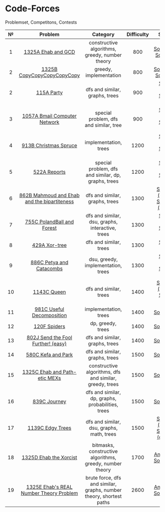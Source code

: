 # Code-Forces
Problemset, Competitons, Contests

№|Problem|Category|Difficulty|Solution
:-:|:-:|:-:|:-:|:-:
1|[1325A Ehab and GCD](https://github.com/andy489/Data_Structures_and_Algorithms_CPP/blob/master/_Practice/CodeForces/PROBLEMSET/1325A%20Ehab%20and%20GCD.pdf)|constructive algorithms, greedy, number theory|800|[Solution.cpp](https://github.com/andy489/Data_Structures_and_Algorithms_CPP/blob/master/_Practice/CodeForces/PROBLEMSET/1325A%20Ehab%20and%20GCD.cpp)<br>[Solution.py](https://github.com/andy489/Data_Structures_and_Algorithms_CPP/blob/master/_Practice/CodeForces/PROBLEMSET/1325A%20Ehab%20and%20GCD.py)
2|[1325B CopyCopyCopyCopyCopy](https://github.com/andy489/Data_Structures_and_Algorithms_CPP/blob/master/_Practice/CodeForces/PROBLEMSET/1325B%20CopyCopyCopyCopyCopy.pdf)|greedy, implementation|800|[Solution.cpp](https://github.com/andy489/Data_Structures_and_Algorithms_CPP/blob/master/_Practice/CodeForces/PROBLEMSET/1325B%20CopyCopyCopyCopyCopy.cpp)<br>[Solution.py](https://github.com/andy489/Data_Structures_and_Algorithms_CPP/blob/master/_Practice/CodeForces/PROBLEMSET/1325B%20CopyCopyCopyCopyCopy.py)
2|[115A Party](https://github.com/andy489/Data_Structures_and_Algorithms_CPP/blob/master/_Practice/CodeForces/PROBLEMSET/115A%20Party.pdf)|dfs and similar, graphs, trees|900|[Solution 1.cpp](https://github.com/andy489/Data_Structures_and_Algorithms_CPP/blob/master/_Practice/CodeForces/PROBLEMSET/115A%20Party%20S1.cpp)<br>[Solution 2.cpp](https://github.com/andy489/Data_Structures_and_Algorithms_CPP/blob/master/_Practice/CodeForces/PROBLEMSET/115A%20Party%20S2.cpp)
3|[1057A Bmail Computer Network](https://github.com/andy489/Data_Structures_and_Algorithms_CPP/blob/master/_Practice/CodeForces/PROBLEMSET/1057A%20Bmail%20Computer%20Network.pdf)|special problem, dfs and similar, tree|900|[Solution 1.cpp](https://github.com/andy489/Data_Structures_and_Algorithms_CPP/blob/master/_Practice/CodeForces/PROBLEMSET/1057A%20Bmail%20Computer%20Network%20S1.cpp)<br>[Solution 2.cpp](https://github.com/andy489/Data_Structures_and_Algorithms_CPP/blob/master/_Practice/CodeForces/PROBLEMSET/1057A%20Bmail%20Computer%20Network%20S2.cpp)
4|[913B Christmas Spruce](https://github.com/andy489/Data_Structures_and_Algorithms_CPP/blob/master/_Practice/CodeForces/PROBLEMSET/913B%20Christmas%20Spruce.pdf)|implementation, trees|1200|[Solution 1.cpp](https://github.com/andy489/Data_Structures_and_Algorithms_CPP/blob/master/_Practice/CodeForces/PROBLEMSET/913B%20Christmas%20Spruce%20S1.cpp)<br>[Solution 2.cpp](https://github.com/andy489/Data_Structures_and_Algorithms_CPP/blob/master/_Practice/CodeForces/PROBLEMSET/913B%20Christmas%20Spruce%20S2.cpp)
5|[522A Reports](https://github.com/andy489/Data_Structures_and_Algorithms_CPP/blob/master/_Practice/CodeForces/PROBLEMSET/522A%20Reports.pdf)|special problem, dfs and similar, dp, graphs, trees|1200|[Solution 1.cpp](https://github.com/andy489/Data_Structures_and_Algorithms_CPP/blob/master/_Practice/CodeForces/PROBLEMSET/522A%20Reports%20S1.cpp)<br>[Solution 2.cpp](https://github.com/andy489/Data_Structures_and_Algorithms_CPP/blob/master/_Practice/CodeForces/PROBLEMSET/522A%20Reports%20S2.cpp)
6|[862B Mahmoud and Ehab and the bipartiteness](https://github.com/andy489/Data_Structures_and_Algorithms_CPP/blob/master/_Practice/CodeForces/PROBLEMSET/862B%20Mahmoud%20and%20Ehab%20and%20the%20bipartiteness.pdf)|dfs and similar, graphs, trees|1300|[Solution 1 (dfs).cpp](https://github.com/andy489/Data_Structures_and_Algorithms_CPP/blob/master/_Practice/CodeForces/PROBLEMSET/862B%20Mahmoud%20and%20Ehab%20and%20the%20bipartiteness%20S1.cpp)<br>[Solution 2 (bfs).cpp](https://github.com/andy489/Data_Structures_and_Algorithms_CPP/blob/master/_Practice/CodeForces/PROBLEMSET/862B%20Mahmoud%20and%20Ehab%20and%20the%20bipartiteness%20S2.cpp)
7|[755C PolandBall and Forest](https://github.com/andy489/Data_Structures_and_Algorithms_CPP/blob/master/_Practice/CodeForces/PROBLEMSET/755C%20PolandBall%20and%20Forest.pdf)|dfs and similar, dsu, graphs, interactive, trees|1300|[Solution 1.cpp](https://github.com/andy489/Data_Structures_and_Algorithms_CPP/blob/master/_Practice/CodeForces/PROBLEMSET/755C%20PolandBall%20and%20Forest%20S1.cpp)<br>[Solution 2.cpp](https://github.com/andy489/Data_Structures_and_Algorithms_CPP/blob/master/_Practice/CodeForces/PROBLEMSET/755C%20PolandBall%20and%20Forest%20S2.cpp)
8|[429A Xor-tree](https://github.com/andy489/Data_Structures_and_Algorithms_CPP/blob/master/_Practice/CodeForces/PROBLEMSET/429A%20Xor-tree.pdf)|dfs and similar, trees|1300|[Solution 1.cpp](https://github.com/andy489/Data_Structures_and_Algorithms_CPP/blob/master/_Practice/CodeForces/PROBLEMSET/429A%20Xor-tree%20S1.cpp)
9|[886C Petya and Catacombs](https://github.com/andy489/Data_Structures_and_Algorithms_CPP/blob/master/_Practice/CodeForces/PROBLEMSET/886C%20Petya%20and%20Catacombs.pdf)|dsu, greedy, implementation, trees|1300|[Solution 1.cpp](https://github.com/andy489/Data_Structures_and_Algorithms_CPP/blob/master/_Practice/CodeForces/PROBLEMSET/886C%20Petya%20and%20Catacombs%20S1.cpp)<br>[Solution 2.cpp](https://github.com/andy489/Data_Structures_and_Algorithms_CPP/blob/master/_Practice/CodeForces/PROBLEMSET/886C%20Petya%20and%20Catacombs%20S2.cpp)
10|[1143C Queen](https://github.com/andy489/Data_Structures_and_Algorithms_CPP/blob/master/_Practice/CodeForces/PROBLEMSET/1143C%20Queen.pdf)|dfs and similar, trees|1400|[Solution 1 (bfs).cpp](https://github.com/andy489/Data_Structures_and_Algorithms_CPP/blob/master/_Practice/CodeForces/PROBLEMSET/1143C%20Queen%20S1.cpp)<br>[Solution 2.cpp](https://github.com/andy489/Data_Structures_and_Algorithms_CPP/blob/master/_Practice/CodeForces/PROBLEMSET/1143C%20Queen%20S2.cpp)
11|[981C Useful Decomposition](https://github.com/andy489/Data_Structures_and_Algorithms_CPP/blob/master/_Practice/CodeForces/PROBLEMSET/981C%20Useful%20Decomposition.pdf)|implementation, trees|1400|[Solution.cpp](https://github.com/andy489/Data_Structures_and_Algorithms_CPP/blob/master/_Practice/CodeForces/PROBLEMSET/981C%20Useful%20Decomposition.cpp)
12|[120F Spiders](https://github.com/andy489/Data_Structures_and_Algorithms_CPP/blob/master/_Practice/CodeForces/PROBLEMSET/120F%20Spiders.pdf)|dp, greedy, trees|1400|[Solution.cpp](https://github.com/andy489/Data_Structures_and_Algorithms_CPP/blob/master/_Practice/CodeForces/PROBLEMSET/120F%20Spiders.cpp)
13|[802J Send the Fool Further! (easy)](https://github.com/andy489/Data_Structures_and_Algorithms_CPP/blob/master/_Practice/CodeForces/PROBLEMSET/802J%20Send%20the%20Fool%20Further!%20(easy).pdf)|dfs and similar, graphs, trees|1400|[Solution.cpp](https://github.com/andy489/Data_Structures_and_Algorithms_CPP/blob/master/_Practice/CodeForces/PROBLEMSET/802J%20Send%20the%20Fool%20Further!%20(easy).cpp)
14|[580C Kefa and Park](https://github.com/andy489/Data_Structures_and_Algorithms_CPP/blob/master/_Practice/CodeForces/PROBLEMSET/580C%20Kefa%20and%20Park.pdf)|dfs and similar, graphs, trees|1500|[Solution.cpp](https://github.com/andy489/Data_Structures_and_Algorithms_CPP/blob/master/_Practice/CodeForces/PROBLEMSET/580C%20Kefa%20and%20Park.cpp)
15|[1325C Ehab and Path-etic MEXs](https://github.com/andy489/Data_Structures_and_Algorithms_CPP/blob/master/_Practice/CodeForces/PROBLEMSET/1325C%20Ehab%20and%20Path-etic%20MEXs.pdf)|constructive algorithms, dfs and similar, greedy, trees|1500|[Solution.cpp](https://github.com/andy489/Data_Structures_and_Algorithms_CPP/blob/master/_Practice/CodeForces/PROBLEMSET/1325C%20Ehab%20and%20Path-etic%20MEXs.cpp)
16|[839C Journey](https://github.com/andy489/Data_Structures_and_Algorithms_CPP/blob/master/_Practice/CodeForces/PROBLEMSET/839C%20Journey.pdf)|dfs and similar, dp, graphs, probabilities, trees|1500|[Solution.cpp](https://github.com/andy489/Data_Structures_and_Algorithms_CPP/blob/master/_Practice/CodeForces/PROBLEMSET/839C%20Journey.cpp)
17|[1139C Edgy Trees](https://github.com/andy489/Data_Structures_and_Algorithms_CPP/blob/master/_Practice/CodeForces/PROBLEMSET/1139C%20Edgy%20Trees.pdf)|dfs and similar, dsu, graphs, math, trees|1500|[Solution 1 (dfs).cpp](https://github.com/andy489/Data_Structures_and_Algorithms_CPP/blob/master/_Practice/CodeForces/PROBLEMSET/1139C%20Edgy%20Trees%20S1%20(dfs).cpp)<br>[Solution 2 (dsu).cpp](https://github.com/andy489/Data_Structures_and_Algorithms_CPP/blob/master/_Practice/CodeForces/PROBLEMSET/1139C%20Edgy%20Trees%20S2%20(dsu).cpp)
18|[1325D Ehab the Xorcist](https://github.com/andy489/Data_Structures_and_Algorithms_CPP/blob/master/_Practice/CodeForces/PROBLEMSET/1325D%20Ehab%20the%20Xorcist.pdf)|bitmasks, constructive algorithms, greedy, number theory|1700|[Analysis.pdf](https://github.com/andy489/Data_Structures_and_Algorithms_CPP/blob/master/_Practice/CodeForces/PROBLEMSET/1325D%20Ehab%20the%20Xorcist%20(analysis).pdf)<br>[Solution.cpp](https://github.com/andy489/Data_Structures_and_Algorithms_CPP/blob/master/_Practice/CodeForces/PROBLEMSET/1325D%20Ehab%20the%20Xorcist.cpp)
19|[1325E Ehab's REAL Number Theory Problem](https://github.com/andy489/Data_Structures_and_Algorithms_CPP/blob/master/_Practice/CodeForces/PROBLEMSET/1325E%20Ehab's%20REAL%20Number%20Theory%20Problem.pdf)|brute force, dfs and similar, graphs, number theory, shortest paths|2600|[Analysis.pdf](https://github.com/andy489/Data_Structures_and_Algorithms_CPP/blob/master/_Practice/CodeForces/PROBLEMSET/1325E%20-%20Ehab's%20REAL%20Number%20Theory%20Problem%20-%20Analysis.pdf)<br>[Solution.cpp](https://github.com/andy489/Data_Structures_and_Algorithms_CPP/blob/master/_Practice/CodeForces/PROBLEMSET/1325E%20Ehab's%20REAL%20Number%20Theory%20Problem.cpp)


